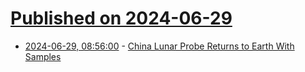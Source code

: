 # [Published on 2024-06-29](index.md)

* [2024-06-29, 08:56:00](https://soylentnews.org/article.pl?sid=24/06/28/0338253&from=rss) - [China Lunar Probe Returns to Earth With Samples](https://soylentnews.org/article.pl?sid=24/06/28/0338253&from=rss)
